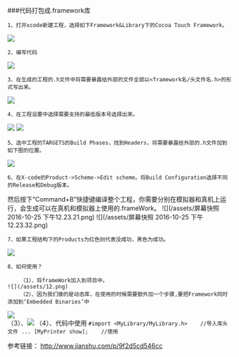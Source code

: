 [](http://www.jianshu.com/p/9f2d5cd546cc)###代码打包成.framework库

    1、打开xcode新建工程，选择如下Framework&Library下的Cocoa Touch Framework。
![](/assets/1.png)

    2、编写代码
![](/assets/2.png)

    3、在生成的工程的.h文件中将需要暴露给外部的文件全部以<framework名/头文件名.h>的形式写出来。
![](/assets/3.png)

    4、在工程设置中选择需要支持的最低版本号选择出来。

![](/assets/5.png)
![](/assets/6.png)

    5、选中工程的TARGETS的Build Phases，找到Headers，将需要暴露给外部的.h文件加到如下图的位置。
![](/assets/7.png)
    
    6、在X-code的Product->Scheme->Edit scheme。将Build Configuration选择不同的Release和Debug版本。
然后按下“Command+B”快捷键编译整个工程，你需要分别在模拟器和真机上运行，会生成可以在真机和模拟器上使用的.frameWork。
![](/assets/屏幕快照 2016-10-25 下午12.23.21.png)
![](/assets/屏幕快照 2016-10-25 下午12.23.32.png)

    7、如果工程结构下的Products为红色则代表没成功，黑色为成功。
![](/assets/11.png)

    8、如何使用？
    
        （1）、将frameWork加入到项目中。
    ![](/assets/12.png)
        （2）、因为我们做的是动态库，在使用的时候需要额外加一个步骤,要把Framework同时添加到‘Embedded Binaries’中
![](/assets/13.png)  
        （3）、![](/assets/15.png)
        （4）、代码中使用
            ```
#import <MyLibrary/MyLibrary.h>    //导入库头文件
...
 [MyPrinter show];    //使用
            ```


参考链接：
http://www.jianshu.com/p/9f2d5cd546cc

